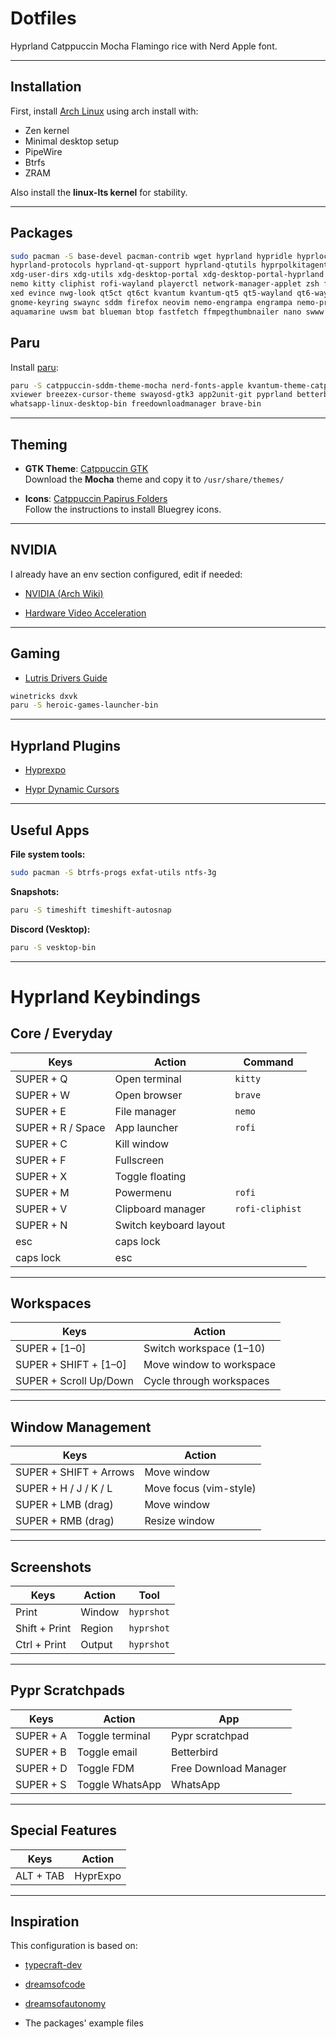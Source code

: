 
# Dotfiles

Hyprland Catppuccin Mocha Flamingo rice with Nerd Apple font.

---

## Installation

First, install [Arch Linux](https://archlinux.org/) using arch install with:
- Zen kernel
- Minimal desktop setup
- PipeWire
- Btrfs
- ZRAM

Also install the **linux-lts kernel** for stability.

---

## Packages

```sh
sudo pacman -S base-devel pacman-contrib wget hyprland hypridle hyprlock hyprcursor hyprgraphics \
hyprland-protocols hyprland-qt-support hyprland-qtutils hyprpolkitagent hyprutils \
xdg-user-dirs xdg-utils xdg-desktop-portal xdg-desktop-portal-hyprland xdg-desktop-portal-gtk \
nemo kitty cliphist rofi-wayland playerctl network-manager-applet zsh fzf zoxide \
xed evince nwg-look qt5ct qt6ct kvantum kvantum-qt5 qt5-wayland qt6-wayland brightnessctl \
gnome-keyring swaync sddm firefox neovim nemo-engrampa engrampa nemo-preview vlc \
aquamarine uwsm bat blueman btop fastfetch ffmpegthumbnailer nano swww helix
```

## Paru

Install [paru](https://github.com/Morganamilo/paru):

```sh
paru -S catppuccin-sddm-theme-mocha nerd-fonts-apple kvantum-theme-catppuccin-git sddm-conf \
xviewer breezex-cursor-theme swayosd-gtk3 app2unit-git pyprland betterbird-bin \
whatsapp-linux-desktop-bin freedownloadmanager brave-bin
```

---

## Theming

- **GTK Theme**: [Catppuccin GTK](https://github.com/VanillaDaFur/catppuccin-gtk)  
    Download the **Mocha** theme and copy it to `/usr/share/themes/`
    
- **Icons**: [Catppuccin Papirus Folders](https://github.com/catppuccin/papirus-folders)  
    Follow the instructions to install Bluegrey icons.
    

---

## NVIDIA

I already have an env section configured, edit if needed:

- [NVIDIA (Arch Wiki)](https://wiki.archlinux.org/title/NVIDIA)
    
- [Hardware Video Acceleration](https://wiki.archlinux.org/title/Hardware_video_acceleration)  
    

---

## Gaming

- [Lutris Drivers Guide](https://github.com/lutris/docs/blob/master/InstallingDrivers.md)
    

```sh
winetricks dxvk
paru -S heroic-games-launcher-bin
```

---

## Hyprland Plugins

- [Hyprexpo](https://github.com/hyprwm/hyprland-plugins/tree/main/hyprexpo)
    
- [Hypr Dynamic Cursors](https://github.com/VirtCode/hypr-dynamic-cursors)
    

---

## Useful Apps

**File system tools:**

```sh
sudo pacman -S btrfs-progs exfat-utils ntfs-3g
```

**Snapshots:**

```sh
paru -S timeshift timeshift-autosnap
```

**Discord (Vesktop):**

```sh
paru -S vesktop-bin
```

---

# Hyprland Keybindings

##  Core / Everyday
| Keys              | Action                 | Command         |
| ----------------- | ---------------------- | --------------- |
| SUPER + Q         | Open terminal          | `kitty`         |
| SUPER + W         | Open browser           | `brave`         |
| SUPER + E         | File manager           | `nemo`          |
| SUPER + R / Space | App launcher           | `rofi`          |
| SUPER + C         | Kill window            |                 |
| SUPER + F         | Fullscreen             |                 |
| SUPER + X         | Toggle floating        |                 |
| SUPER + M         | Powermenu              | `rofi`          |
| SUPER + V         | Clipboard manager      | `rofi-cliphist` |
| SUPER + N         | Switch keyboard layout |                 |
| esc               | caps lock              |                 |
| caps lock         | esc                    |                 |

---

##  Workspaces
| Keys                     | Action                  |
|--------------------------|-------------------------|
| SUPER + [1–0]            | Switch workspace (1–10) |
| SUPER + SHIFT + [1–0]    | Move window to workspace |
| SUPER + Scroll Up/Down   | Cycle through workspaces |

---

##  Window Management
| Keys                       | Action                 |
|----------------------------|------------------------|
| SUPER + SHIFT + Arrows     | Move window            |
| SUPER + H / J / K / L      | Move focus (vim-style) |
| SUPER + LMB (drag)         | Move window            |
| SUPER + RMB (drag)         | Resize window          |

---

##  Screenshots
| Keys             | Action   | Tool      |
|------------------|----------|-----------|
| Print            | Window   | `hyprshot` |
| Shift + Print    | Region   | `hyprshot` |
| Ctrl + Print     | Output   | `hyprshot` |

---

##  Pypr Scratchpads
| Keys        | Action            | App                  |
|-------------|------------------|----------------------|
| SUPER + A   | Toggle terminal   | Pypr scratchpad      |
| SUPER + B   | Toggle email      | Betterbird           |
| SUPER + D   | Toggle FDM        | Free Download Manager|
| SUPER + S   | Toggle WhatsApp   | WhatsApp             |

---

##  Special Features
| Keys        | Action         |
|-------------|----------------|
| ALT + TAB   | HyprExpo       |

---
## Inspiration

This configuration is based on:

- [typecraft-dev](https://github.com/typecraft-dev/dotfiles)
    
- [dreamsofcode](https://github.com/dreamsofcode-io/dotfiles)
    
- [dreamsofautonomy](https://github.com/dreamsofautonomy/dotfiles)
    
- The packages' example files
    
